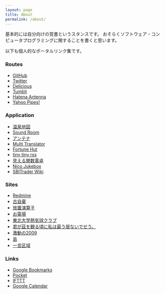 ```yaml
---
layout: page
title: About
permalink: /about/
---
```


基本的には自分向けの覚書というスタンスです。
おそらくソフトウェア・コンピュータプログラミングに関することを書くと思います。

以下も個人的なポータルリンク集です。

### Routes
- [GitHub](https://github.com/kikei)
- [Twitter](http://twitter.com/akisakanakatana)
- [Delicious](https://delicious.com/botano)
- [Tumblr](http://botano.tumblr.com/)
- [Hatena Antenna](http://a.hatena.ne.jp/botano/)
- [Yahoo Pipes!](http://pipes.yahoo.com/pipes/person.info?guid=4ZPC5QKQTZNP7ZWRK7XV6OUJQA)

### Application
- [温泉地図](http://app.xaxxi.net/map/)
- [Sound Room](http://app.xaxxi.net/sounds/listen.to)
- [アンテナ](http://app.xaxxi.net/antenna/rss/)
- [Multi Translator](http://app.xaxxi.net/translator/)
- [Fortune Hut](http://app.xaxxi.net/fortune/html)
- [tiny tiny rss](http://tt-rss.xaxxi.net/index.php)
- [見える関数電卓](http://xaxxi.net/vo/accessory/calc/)
- [Nico Jukebox](http://app.xaxxi.net/vo/mylist/akisakanakatana)
- [SBITrader Wiki](https://153.122.23.142:8561/wiki/MyStartingPage)

### Sites
- [Redmine](http://redmine.xaxxi.net)
- [古自棄](http://f.xaxxi.net)
- [放置演算子](http://blog.xaxxi.net/)
- [お電場](http://chu.xaxxi.net/)
- [東北大学熱気球クラブ](http://xaxxi.tk/)
- [君が茲を観る頃に私は最う居ないでせう。](http://arch.xaxxi.net/)
- [激動の2009](http://seiko57.xaxxi.net/)
- [島](http://g4.xaxxi.net)
- [一言区域](http://ftf.dw.land.to/)

### Links
- [Google Bookmarks](https://www.google.co.jp/bookmarks/)
- [Pocket](https://getpocket.com/a/queue/)
- [IFTTT](https://ifttt.com/recipes)
- [Google Calendar](https://calendar.google.com/calendar/render?hl=ja#main_7)
